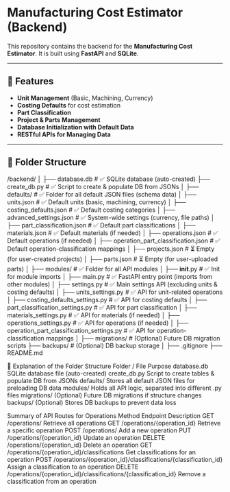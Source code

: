 # Manufacturing Cost Estimator (Backend)

This repository contains the backend for the **Manufacturing Cost Estimator**. It is built using **FastAPI** and **SQLite**.

---

## 🚀 Features

- **Unit Management** (Basic, Machining, Currency)
- **Costing Defaults** for cost estimation
- **Part Classification**
- **Project & Parts Management**
- **Database Initialization with Default Data**
- **RESTful APIs for Managing Data**

---

## 📂 Folder Structure

/backend/
│
├── database.db # ✅ SQLite database (auto-created)
├── create_db.py # ✅ Script to create & populate DB from JSONs
│
├── defaults/ # ✅ Folder for all default JSON files (schema data)
│ ├── units.json # ✅ Default units (basic, machining, currency)
│ ├── costing_defaults.json # ✅ Default costing categories
│ ├── advanced_settings.json # ✅ System-wide settings (currency, file paths)
│ ├── part_classification.json # ✅ Default part classifications
│ ├── materials.json # ✅ Default materials (if needed)
│ ├── operations.json # ✅ Default operations (if needed)
│ ├── operation_part_classification.json # ✅ Default operation-classification mappings
│ ├── projects.json # ⏳ Empty (for user-created projects)
│ ├── parts.json # ⏳ Empty (for user-uploaded parts)
│
├── modules/ # ✅ Folder for all API modules
│ ├── **init**.py # ✅ Init for module imports
│ ├── main.py # ✅ FastAPI entry point (imports from other modules)
│ ├── settings.py # ✅ Main settings API (excluding units & costing defaults)
│ ├── units_settings.py # ✅ API for unit-related operations
│ ├── costing_defaults_settings.py # ✅ API for costing defaults
│ ├── part_classification_settings.py # ✅ API for part classification
│ ├── materials_settings.py # ✅ API for materials (if needed)
│ ├── operations_settings.py # ✅ API for operations (if needed)
│ ├── operation_part_classification_settings.py # ✅ API for operation-classification mappings
│
├── migrations/ # (Optional) Future DB migration scripts
├── backups/ # (Optional) DB backup storage
│
├── .gitignore
├── README.md

📌 Explanation of the Folder Structure
Folder / File Purpose
database.db SQLite database file (auto-created)
create_db.py Script to create tables & populate DB from JSONs
defaults/ Stores all default JSON files for preloading DB data
modules/ Holds all API logic, separated into different .py files
migrations/ (Optional) Future DB migrations if structure changes
backups/ (Optional) Stores DB backups to prevent data loss

Summary of API Routes for Operations
Method Endpoint Description
GET /operations/ Retrieve all operations
GET /operations/{operation_id} Retrieve a specific operation
POST /operations/ Add a new operation
PUT /operations/{operation_id} Update an operation
DELETE /operations/{operation_id} Delete an operation
GET /operations/{operation_id}/classifications Get classifications for an operation
POST /operations/{operation_id}/classifications/{classification_id} Assign a classification to an operation
DELETE /operations/{operation_id}/classifications/{classification_id} Remove a classification from an operation
